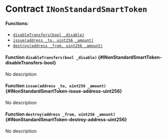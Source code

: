 # Contract `INonStandardSmartToken`



#### Functions:
- [`disableTransfers(bool _disable)`](#INonStandardSmartToken-disableTransfers-bool)
- [`issue(address _to, uint256 _amount)`](#INonStandardSmartToken-issue-address-uint256)
- [`destroy(address _from, uint256 _amount)`](#INonStandardSmartToken-destroy-address-uint256)


#### Function `disableTransfers(bool _disable)` {#INonStandardSmartToken-disableTransfers-bool}
No description
#### Function `issue(address _to, uint256 _amount)` {#INonStandardSmartToken-issue-address-uint256}
No description
#### Function `destroy(address _from, uint256 _amount)` {#INonStandardSmartToken-destroy-address-uint256}
No description

